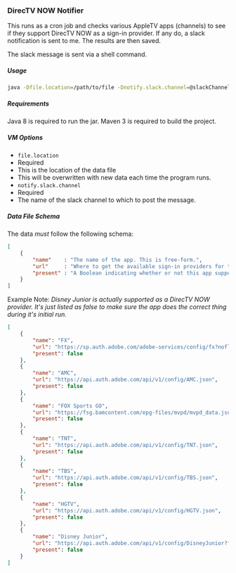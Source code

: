 
### DirecTV NOW Notifier  

This runs as a cron job and checks various AppleTV apps (channels) to see if they support DirecTV NOW
as a sign-in provider. If any do, a slack notification is sent to me. The results are then saved.

The slack message is sent via a shell command.

##### Usage
```bash
java -Dfile.location=/path/to/file -Dnotify.slack.channel=@slackChannel -jar /path/to/jar
```

##### Requirements
Java 8 is required to run the jar. Maven 3 is required to build the project.

##### VM Options
* `file.location`
 * Required
 * This is the location of the data file
 * This will be overwritten with new data each time the program runs.
* `notify.slack.channel`  
 * Required
 * The name of the slack channel to which to post the message.

##### Data File Schema

The data _must_ follow the following schema:
```json
[
    {
        "name"    : "The name of the app. This is free-form.",
        "url"     : "Where to get the available sign-in providers for this app.",
        "present" : "A Boolean indicating whether or not this app supports DirecTV NOW as a sign-in provider."
    }
]
```

Example
Note: _Disney Junior is actually supported as a DirecTV NOW provider. It's just listed as false to make sure the app does the correct thing during it's initial run._  
```json
[
    {
        "name": "FX",
        "url": "https://sp.auth.adobe.com/adobe-services/config/fx?noflash=true",
        "present": false
    },
    {
        "name": "AMC",
        "url": "https://api.auth.adobe.com/api/v1/config/AMC.json",
        "present": false
    },
    {
        "name": "FOX Sports GO",
        "url": "https://fsg.bamcontent.com/epg-files/mvpd/mvpd_data.json",
        "present": false
    },
    {
        "name": "TNT",
        "url": "https://api.auth.adobe.com/api/v1/config/TNT.json",
        "present": false
    },
    {
        "name": "TBS",
        "url": "https://api.auth.adobe.com/api/v1/config/TBS.json",
        "present": false
    },
    {
        "name": "HGTV",
        "url": "https://api.auth.adobe.com/api/v1/config/HGTV.json",
        "present": false
    },
    {
        "name": "Disney Junior",
        "url": "https://api.auth.adobe.com/api/v1/config/DisneyJunior?format=json",
        "present": false
    }
]
```
